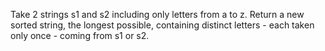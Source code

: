 Take 2 strings s1 and s2 including only letters from a to z. Return a new sorted string, the longest possible, containing distinct letters - each taken only once - coming from s1 or s2.